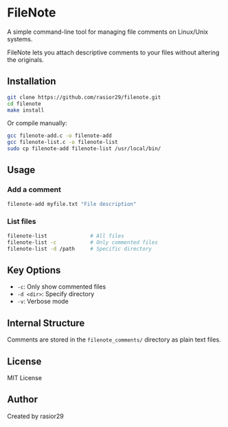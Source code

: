 # FileNote

A simple command-line tool for managing file comments on Linux/Unix systems.

FileNote lets you attach descriptive comments to your files without altering the originals.

## Installation

```bash
git clone https://github.com/rasior29/filenote.git
cd filenote
make install
```

Or compile manually:
```bash
gcc filenote-add.c -o filenote-add
gcc filenote-list.c -o filenote-list
sudo cp filenote-add filenote-list /usr/local/bin/
```

## Usage

### Add a comment
```bash
filenote-add myfile.txt "File description"
```

### List files
```bash
filenote-list              # All files
filenote-list -c           # Only commented files
filenote-list -d /path     # Specific directory
```

## Key Options

- `-c`: Only show commented files
- `-d <dir>`: Specify directory
- `-v`: Verbose mode

## Internal Structure

Comments are stored in the `filenote_comments/` directory as plain text files.

## License

MIT License

## Author

Created by rasior29
